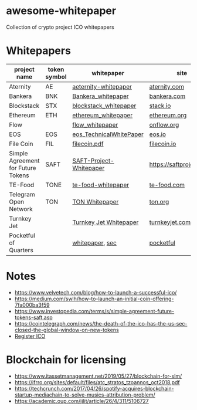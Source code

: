 # awesome-whitepaper
Collection of crypto project ICO whitepapers

# Whitepapers
| project name | token symbol | whitepaper | site |
|---|---|---|---|
|Aternity|AE| [aeternity-whitepaper](https://whitepaper.io/document/14/aeternity-whitepaper) | [aternity.com](https://aeternity.com/)|
|Bankera|BNK| [Bankera_whitepaper](https://cryptorating.eu/whitepapers/Bankera/Bankera_whitepaper.pdf) | [bankera.com](https://bankera.com/)|
|Blockstack | STX | [blockstack_whitepaper](https://gaia.blockstack.org/hub/1AxyPunHHAHiEffXWESKfbvmBpGQv138Fp/stacks.pdf) | [stack.io](https://www.stacks.co/) |
| Ethereum| ETH| [ethereum_whitepaper](https://ethereum.org/en/whitepaper/) | [ethereum.org](https://ethereum.org/)|
| Flow| | [flow_whitepaper](https://assets.website-files.com/5f6294c0c7a8cdd643b1c820/5f6c23fa870a5d0beb0752c6_Flow%20Primer%20(1).pdf) | [onflow.org](https://www.onflow.org/primer)|
|EOS| EOS | [eos_TechnicalWhitePaper](https://github.com/EOSIO/Documentation/blob/master/TechnicalWhitePaper.md) | [eos.io](https://eos.io/)|
|File Coin| FIL| [filecoin.pdf](filecoin.pdf) | [filecoin.io](https://filecoin.io/)|
| Simple Agreement for Future Tokens |SAFT|[SAFT-Project-Whitepaper](https://saftproject.com/static/SAFT-Project-Whitepaper.pdf)|https://saftproject.com/| 
|TE-Food| TONE | [te-food-whitepaper](https://www.allcryptowhitepapers.com/te-food-whitepaper/) | [te-food.com](https://te-food.com/)|
|Telegram Open Network| TON| [TON Whitepaper](https://ton.org/ton.pdf) |[ton.org](https://ton.org/)|
|Turnkey Jet||[Turnkey Jet Whitepaper](https://www.sec.gov/divisions/corpfin/cf-noaction/2019/turnkey-jet-040219-2a1-incoming.pdf)| [turnkeyjet.com](https://www.turnkeyjet.com/) | 
|Pocketful of Quarters | | [whitepaper](https://downloads.pocketfulofquarters.com/POQ_Whitepaper_v3.0.pdf), [sec](https://www.sec.gov/corpfin/pocketful-quarters-inc-072519-2a1) | [pocketful](https://pocketfulofquarters.com/home) |



# Notes
- https://www.velvetech.com/blog/how-to-launch-a-successful-ico/
- https://medium.com/swlh/how-to-launch-an-initial-coin-offering-7fa000ba3f59
- https://www.investopedia.com/terms/s/simple-agreement-future-tokens-saft.asp
- https://cointelegraph.com/news/the-death-of-the-ico-has-the-us-sec-closed-the-global-window-on-new-tokens
- [Register ICO](https://medium.com/@cryptolawyersco/can-you-register-your-ico-with-sec-ddea3f9be926)

# Blockchain for licensing
- https://www.itassetmanagement.net/2019/05/27/blockchain-for-slm/
- https://ifrro.org/sites/default/files/atc_stratos_tzoannos_oct2018.pdf
- https://techcrunch.com/2017/04/26/spotify-acquires-blockchain-startup-mediachain-to-solve-musics-attribution-problem/
- https://academic.oup.com/ijlit/article/26/4/311/5106727
